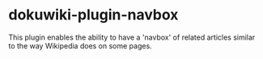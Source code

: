 # dokuwiki-plugin-navbox
This plugin enables the ability to have a 'navbox' of related articles similar to the way Wikipedia does on some pages.
